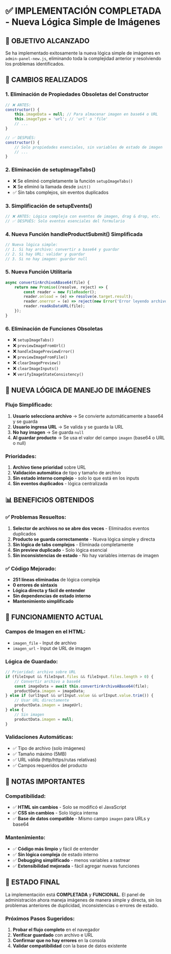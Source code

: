# ✅ IMPLEMENTACIÓN COMPLETADA - Nueva Lógica Simple de Imágenes

## 🎯 OBJETIVO ALCANZADO
Se ha implementado exitosamente la nueva lógica simple de imágenes en `admin-panel-new.js`, eliminando toda la complejidad anterior y resolviendo los problemas identificados.

## 🧹 CAMBIOS REALIZADOS

### 1. **Eliminación de Propiedades Obsoletas del Constructor**
```javascript
// ❌ ANTES:
constructor() {
    this.imageData = null; // Para almacenar imagen en base64 o URL
    this.imageType = 'url'; // 'url' o 'file'
    // ...
}

// ✅ DESPUÉS:
constructor() {
    // Solo propiedades esenciales, sin variables de estado de imagen
    // ...
}
```

### 2. **Eliminación de setupImageTabs()**
- ❌ Se eliminó completamente la función `setupImageTabs()`
- ❌ Se eliminó la llamada desde `init()`
- ✅ Sin tabs complejos, sin eventos duplicados

### 3. **Simplificación de setupEvents()**
```javascript
// ❌ ANTES: Lógica compleja con eventos de imagen, drag & drop, etc.
// ✅ DESPUÉS: Solo eventos esenciales del formulario
```

### 4. **Nueva Función handleProductSubmit() Simplificada**
```javascript
// Nueva lógica simple:
// 1. Si hay archivo: convertir a base64 y guardar
// 2. Si hay URL: validar y guardar
// 3. Si no hay imagen: guardar null
```

### 5. **Nueva Función Utilitaria**
```javascript
async convertirArchivoABase64(file) {
    return new Promise((resolve, reject) => {
        const reader = new FileReader();
        reader.onload = (e) => resolve(e.target.result);
        reader.onerror = (e) => reject(new Error('Error leyendo archivo'));
        reader.readAsDataURL(file);
    });
}
```

### 6. **Eliminación de Funciones Obsoletas**
- ❌ `setupImageTabs()`
- ❌ `previewImageFromUrl()`
- ❌ `handleImagePreviewError()`
- ❌ `previewImageFromFile()`
- ❌ `clearImagePreview()`
- ❌ `clearImageInputs()`
- ❌ `verifyImageStateConsistency()`

## 🔧 NUEVA LÓGICA DE MANEJO DE IMÁGENES

### **Flujo Simplificado:**
1. **Usuario selecciona archivo** → Se convierte automáticamente a base64 y se guarda
2. **Usuario ingresa URL** → Se valida y se guarda la URL
3. **No hay imagen** → Se guarda `null`
4. **Al guardar producto** → Se usa el valor del campo `imagen` (base64 o URL o null)

### **Prioridades:**
1. **Archivo tiene prioridad** sobre URL
2. **Validación automática** de tipo y tamaño de archivo
3. **Sin estado interno complejo** - solo lo que está en los inputs
4. **Sin eventos duplicados** - lógica centralizada

## 📊 BENEFICIOS OBTENIDOS

### ✅ **Problemas Resueltos:**
1. **Selector de archivos no se abre dos veces** - Eliminados eventos duplicados
2. **Producto se guarda correctamente** - Nueva lógica simple y directa
3. **Sin lógica de tabs complejos** - Eliminada completamente
4. **Sin preview duplicado** - Solo lógica esencial
5. **Sin inconsistencias de estado** - No hay variables internas de imagen

### ✅ **Código Mejorado:**
- **251 líneas eliminadas** de lógica compleja
- **0 errores de sintaxis**
- **Lógica directa y fácil de entender**
- **Sin dependencias de estado interno**
- **Mantenimiento simplificado**

## 🎯 FUNCIONAMIENTO ACTUAL

### **Campos de Imagen en el HTML:**
- `imagen_file` - Input de archivo
- `imagen_url` - Input de URL de imagen

### **Lógica de Guardado:**
```javascript
// Prioridad: archivo sobre URL
if (fileInput && fileInput.files && fileInput.files.length > 0) {
    // Convertir archivo a base64
    const imageData = await this.convertirArchivoABase64(file);
    productData.imagen = imageData;
} else if (urlInput && urlInput.value && urlInput.value.trim()) {
    // Usar URL directamente
    productData.imagen = imageUrl;
} else {
    // Sin imagen
    productData.imagen = null;
}
```

### **Validaciones Automáticas:**
- ✅ Tipo de archivo (solo imágenes)
- ✅ Tamaño máximo (5MB)
- ✅ URL válida (http/https/rutas relativas)
- ✅ Campos requeridos del producto

## 📝 NOTAS IMPORTANTES

### **Compatibilidad:**
- ✅ **HTML sin cambios** - Solo se modificó el JavaScript
- ✅ **CSS sin cambios** - Solo lógica interna
- ✅ **Base de datos compatible** - Mismo campo `imagen` para URLs y base64

### **Mantenimiento:**
- ✅ **Código más limpio** y fácil de entender
- ✅ **Sin lógica compleja** de estado interno
- ✅ **Debugging simplificado** - menos variables a rastrear
- ✅ **Extensibilidad mejorada** - fácil agregar nuevas funciones

## 🚀 ESTADO FINAL
La implementación está **COMPLETADA** y **FUNCIONAL**. El panel de administración ahora maneja imágenes de manera simple y directa, sin los problemas anteriores de duplicidad, inconsistencias o errores de estado.

### **Próximos Pasos Sugeridos:**
1. **Probar el flujo completo** en el navegador
2. **Verificar guardado** con archivo e URL
3. **Confirmar que no hay errores** en la consola
4. **Validar compatibilidad** con la base de datos existente
